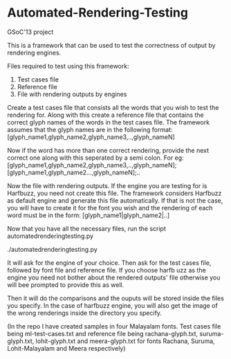 Automated-Rendering-Testing
===========================

GSoC'13 project

This is a framework that can be used to test the correctness of output by rendering engines.

Files required to test using this framework:

1. Test cases file
2. Reference file
3. File with rendering outputs by engines

Create a test cases file that consists all the words that you wish to test the rendering for. Along with this create a reference file that contains the correct glyph names of the words in the test cases file. The framework assumes that the glyph names are in the following format:
[glyph_name1,glyph_name2,glyph_name3,..,glyph_nameN]

Now if the word has more than one correct rendering, provide the next correct one along with this seperated by a semi colon.
For eg: [glyph_name1,glyph_name2,glyph_name3,..,glyph_nameN];[glyph_name1,glyph_name2...,glyph_nameN];..

Now the file with rendering outputs. If the engine you are testing for is Harfbuzz, you need not create this file. The framework considers Harfbuzz as default engine and generate this file automatically. 
If that is not the case, you will have to create it for the font you wish and the rendering of each word must be in the form:
[glyph_name1|glyph_name2|..]

Now that you have all the necessary files, run the script automatedrenderingtesting.py

./automatedrenderingtesting.py

It will ask for the engine of your choice. Then ask for the test cases file, followed by font file and reference file. If you choose harfb
uzz as the engine you need not bother about the rendered outputs' file otherwise you will bee prompted to provide this as well.

Then it will do the comparisons and the ouputs will be stored inside the files you specify. In the case of harfbuzz engine, you will also get the image of the wrong renderings inside the directory you specify.
 
(In the repo I have created samples in four Malayalam fonts. Test cases file being ml-test-cases.txt and reference file being rachana-glyph.txt, suruma-glyph.txt, lohit-glyph.txt and meera-glyph.txt for fonts Rachana, Suruma, Lohit-Malayalam and Meera respectively)


